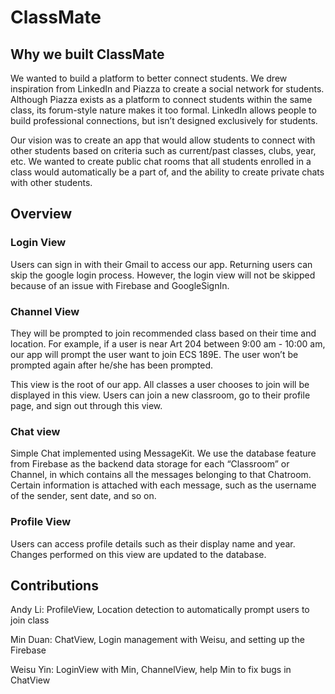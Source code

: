 # ClassMate

## Why we built ClassMate

We wanted to build a platform to better connect students. We drew inspiration from LinkedIn and Piazza to create a social network for students. Although Piazza exists as a platform to connect students within the same class, its forum-style nature makes it too formal. LinkedIn allows people to build professional connections, but isn’t designed exclusively for students. 

Our vision was to create an app that would allow students to connect with other students based on criteria such as current/past classes, clubs, year, etc. We wanted to create public chat rooms that all students enrolled in a class would automatically be a part of, and the ability to create private chats with other students. 



## Overview

### Login View

Users can sign in with their Gmail to access our app. Returning users can skip the google login process. However, the login view will not be skipped because of an issue with Firebase and GoogleSignIn.

### Channel View

They will be prompted to join recommended class based on their time and location. For example, if a user is near Art 204 between 9:00 am - 10:00 am, our app will prompt the user want to join ECS 189E. The user won’t be prompted again after he/she has been prompted. 

This view is the root of our app. All classes a user chooses to join will be displayed in this view. Users can join a new classroom, go to their profile page, and sign out through this view.

### Chat view

Simple Chat implemented using MessageKit. We use the database feature from Firebase as the backend data storage for each “Classroom” or Channel, in which contains all the messages belonging to that Chatroom. Certain information is attached with each message, such as the username of the sender, sent date, and so on.

### Profile View

Users can access profile details such as their display name and year. Changes performed on this view are updated to the database.



## Contributions

Andy Li: ProfileView, Location detection to automatically prompt users to join class

Min Duan: ChatView, Login management with Weisu, and setting up the Firebase

Weisu Yin: LoginView with Min, ChannelView, help Min to fix bugs in ChatView